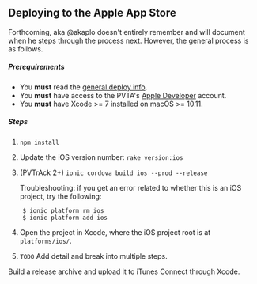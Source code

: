 ## Deploying to the Apple App Store

Forthcoming, aka @akaplo doesn't entirely remember and will document when he steps through the process next. However, the general process is as follows.

##### Prerequirements
- You **must** read the [general deploy info](README.md).
- You **must** have access to the PVTA's [Apple Developer](developer.apple.com) account.
- You **must** have Xcode >= 7 installed on macOS >= 10.11.

##### Steps

1. `npm install`

2. Update the iOS version number: `rake version:ios`

3. (PVTrAck 2+) `ionic cordova build ios --prod --release`

    Troubleshooting: if you get an error related to whether this is an iOS project, try the following:

  ```
      $ ionic platform rm ios
      $ ionic platform add ios
  ```
4. Open the project in Xcode, where the iOS project root is at `platforms/ios/`.

5. `TODO` Add detail and break into multiple steps.

  Build a release archive and upload it to iTunes Connect through Xcode.

